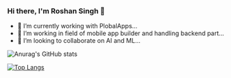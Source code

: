 ### Hi there, I'm Roshan Singh 👋


- 🔭 I’m currently working with PlobalApps...
- 🌱 I’m working in field of mobile app builder and handling backend part...
- 👯 I’m looking to collaborate on AI and ML...


![Anurag's GitHub stats](https://github-readme-stats.vercel.app/api?username=sroshan106&count_private=true&show_icons=true)


[![Top Langs](https://github-readme-stats.vercel.app/api/top-langs/?username=sroshan106)](https://github.com/anuraghazra/github-readme-stats)
